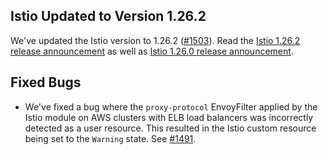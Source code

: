 ## Istio Updated to Version 1.26.2

We've updated the Istio version to 1.26.2 ([#1503](https://github.com/kyma-project/istio/pull/1503)).
Read the [Istio 1.26.2 release announcement](https://istio.io/latest/news/releases/1.26.x/announcing-1.26.2/) as well
as [Istio 1.26.0 release announcement](https://istio.io/latest/news/releases/1.26.x/announcing-1.26/).

## Fixed Bugs

- We've fixed a bug where the `proxy-protocol` EnvoyFilter applied by the Istio module on AWS clusters with ELB load balancers was incorrectly detected as a user resource. This resulted in the Istio custom resource being set to the `Warning` state. See [#1491](https://github.com/kyma-project/istio/issues/1491).